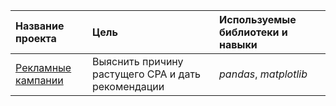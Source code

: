 | Название проекта | Цель | Используемые библиотеки и навыки| 
| :---------------------- | :---------------------- | :---------------------- |
| [Рекламные кампании](advertising_analytics) | Выяснить причину растущего CPA и дать рекомендации | *pandas*, *matplotlib* |